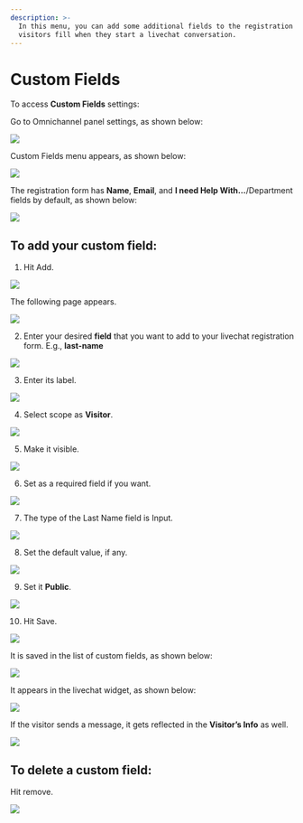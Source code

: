 ```yaml
---
description: >-
  In this menu, you can add some additional fields to the registration form your
  visitors fill when they start a livechat conversation.
---
```


# Custom Fields

To access **Custom Fields** settings:

Go to Omnichannel panel settings, as shown below:

![](../../../.gitbook/assets/0%20%288%29%20%285%29%20%285%29%20%285%29.png)

Custom Fields menu appears, as shown below:

![](../../../.gitbook/assets/1%20%287%29.png)

The registration form has **Name**, **Email**, and **I need Help With…**/Department fields by default, as shown below:

![](../../../.gitbook/assets/2%20%287%29.png)

## To add your custom field:

1. Hit Add.

![](../../../.gitbook/assets/3%20%287%29.png)

The following page appears.

![](../../../.gitbook/assets/4%20%287%29.png)

2. Enter your desired **field** that you want to add to your livechat registration form. E.g., **last-name**

![](../../../.gitbook/assets/5%20%287%29.png)

3. Enter its label.

![](../../../.gitbook/assets/6%20%286%29.png)

4. Select scope as **Visitor**.

![](../../../.gitbook/assets/7%20%284%29.png)

5. Make it visible.

![](../../../.gitbook/assets/8%20%283%29.png)

6. Set as a required field if you want.

![](../../../.gitbook/assets/9%20%283%29.png)

7. The type of the Last Name field is Input.

![](../../../.gitbook/assets/10%20%282%29.png)

8. Set the default value, if any.

![](../../../.gitbook/assets/11%20%282%29.png)

9. Set it **Public**.

![](../../../.gitbook/assets/12%20%282%29.png)

10. Hit Save.

![](../../../.gitbook/assets/13%20%282%29.png)

It is saved in the list of custom fields, as shown below:

![](../../../.gitbook/assets/14%20%282%29.png)

It appears in the livechat widget, as shown below:

![](../../../.gitbook/assets/15%20%282%29.png)

If the visitor sends a message, it gets reflected in the **Visitor’s Info** as well.

![](../../../.gitbook/assets/16%20%282%29.png)

## To delete a custom field:

Hit remove.

![](../../../.gitbook/assets/17%20%282%29.png)

